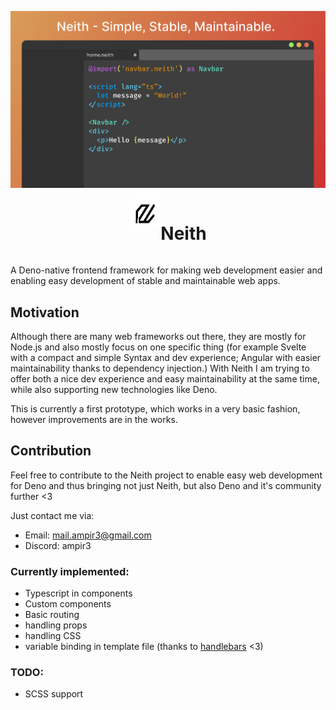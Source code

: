 ![](readme/title.png)


<div style="display: flex; align-content: center; align-self: center; justify-content: center">
    <img src="readme/logo.png" width="50" height="50"/>
    <h1>Neith</h1>
</div>

A Deno-native frontend framework for making web development easier and enabling easy development of stable and maintainable web apps.

## Motivation

Although there are many web frameworks out there, they are mostly for Node.js and also mostly focus on one specific thing (for example Svelte with a compact and simple Syntax and dev experience; Angular with easier maintainability thanks to dependency injection.) With Neith I am trying to offer both a nice dev experience and easy maintainability at the same time, while also supporting new technologies like Deno.

This is currently a first prototype, which works in a very basic fashion, however improvements are in the works.

## Contribution

Feel free to contribute to the Neith project to enable easy web development for Deno and thus bringing not just Neith, but also Deno and it's community
further <3

Just contact me via:
 - Email: mail.ampir3@gmail.com
 - Discord: ampir3

### Currently implemented:
 - Typescript in components
 - Custom components
 - Basic routing
 - handling props
 - handling CSS
 - variable binding in template file (thanks to <a href="https://github.com/handlebars-lang/handlebars.js">handlebars</a> <3)

### TODO:
 - SCSS support